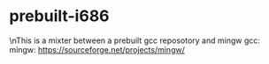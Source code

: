 # prebuilt-i686
 
\nThis is a mixter between a prebuilt gcc reposotory and mingw
gcc:
mingw: https://sourceforge.net/projects/mingw/
